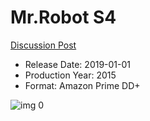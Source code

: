 # Mr.Robot S4

[Discussion Post](https://www.avsforum.com/threads/bass-eq-for-filtered-movies.2995212/post-59068270)

* Release Date: 2019-01-01
* Production Year: 2015
* Format: Amazon Prime DD+

![img 0](https://i.imgur.com/L0VcrZL.jpg)


